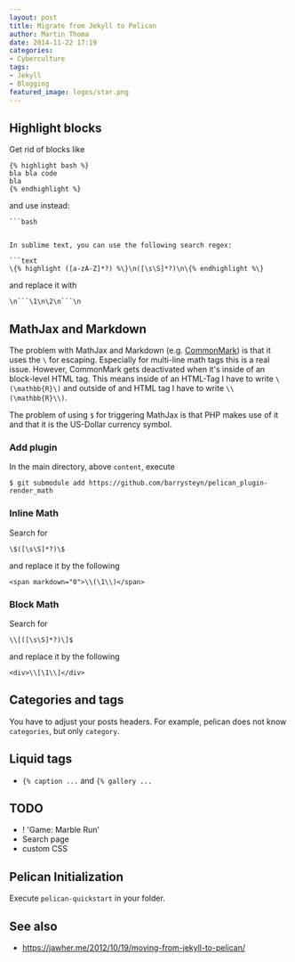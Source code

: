 ```yaml
---
layout: post
title: Migrate from Jekyll to Pelican
author: Martin Thoma
date: 2014-11-22 17:19
categories:
- Cyberculture
tags:
- Jekyll
- Blogging
featured_image: logos/star.png
---
```


## Highlight blocks

Get rid of blocks like

```text
{% highlight bash %}
bla bla code
bla
{% endhighlight %}
```

and use instead:

```text
```bash
```
```

In sublime text, you can use the following search regex:

```text
\{% highlight ([a-zA-Z]*?) %\}\n([\s\S]*?)\n\{% endhighlight %\}
```

and replace it with

```text
\n```\1\n\2\n```\n
```


## MathJax and Markdown

The problem with MathJax and Markdown (e.g. [CommonMark](http://commonmark.org/))
is that it uses the `\` for escaping. Especially for multi-line math tags this
is a real issue. However, CommonMark gets deactivated when
it's inside of an block-level HTML tag. This means inside of an HTML-Tag I have to write
`\(\mathbb{R}\)` and outside of and HTML tag I have to write `\\(\mathbb{R}\\)`.

The problem of using `$` for triggering MathJax is that PHP makes use of it and
that it is the US-Dollar currency symbol.

### Add plugin

In the main directory, above `content`, execute

```
$ git submodule add https://github.com/barrysteyn/pelican_plugin-render_math
```

### Inline Math

Search for

```text
\$([\s\S]*?)\$
```

and replace it by the following

```text
<span markdown="0">\\(\1\\)</span>
```


### Block Math

Search for

```text
\\[([\s\S]*?)\]$
```

and replace it by the following

```text
<div>\\[\1\\]</div>
```


## Categories and tags

You have to adjust your posts headers. For example, pelican does not know
`categories`, but only `category`.

## Liquid tags

* `{% caption ...` and `{% gallery ...`


## TODO

* ! 'Game: Marble Run'
* Search page
* custom CSS


## Pelican Initialization

Execute `pelican-quickstart` in your folder.


## See also

* https://jawher.me/2012/10/19/moving-from-jekyll-to-pelican/
